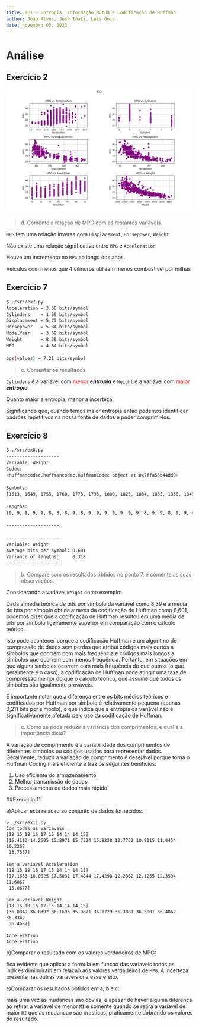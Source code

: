 ```yaml
---
title: TP1 - Entropia, Informação Mútua e Codificação de Huffman
author: João Alves, José Iñaki, Luís Góis
date: novembro 03, 2023
---
```


# Análise

## Exercício 2

![Ex2](../assets/Ex2.png)

> d. Comente a relação de MPG com as restantes variáveis.

`MPG` tem uma relação inversa com `Displacement`, `Horsepower`, `Weight`

Não existe uma relação significativa entre `MPG` e `Acceleration`

Houve um incremento no `MPG` ao longo dos anos.

Veículos com menos que 4 cilindros utilizam menos combustível por milhas

## Exercício 7

```sh
$ ./src/ex7.py
Acceleration = 3.50 bits/symbol
Cylinders    = 1.59 bits/symbol
Displacement = 5.73 bits/symbol
Horsepower   = 5.84 bits/symbol
ModelYear    = 3.69 bits/symbol
Weight       = 8.39 bits/symbol
MPG          = 4.84 bits/symbol

bps(values) = 7.21 bits/symbol
```

> c. Comentar os resultados.


`Cylinders` é a variável com <font color="red">menor</font> __*entropia*__ e
`Weight` é a variável com <font color="red">maior</font> __*entropia*__.

Quanto maior a entropia, menor a incerteza.

Significando que, quando temos maior entropia então podemos identificar padrões repetitivos
na nossa fonte de dados e poder comprimi-los.

## Exercício 8

```sh
$ ./src/ex8.py
--------------------
Variable: Weight
Codec:
<huffmancodec.huffmancodec.HuffmanCodec object at 0x7ffa55b44dd0>

Symbols:
[1613, 1649, 1755, 1760, 1773, 1795, 1800, 1825, 1834, 1835, 1836, 1845, 1850, 1867, 1875, 1915, 1925, 1937, 1940, 1945, 1950, 1955, 1963, 1965, 1968, 1970, 1975, 1978, 1980, 1985, 1990, 1995, 2000, 2003, 2019, 2020, 2025, 2035, 2045, 2046, 2050, 2051, 2065, 2070, 2074, 2075, 2085, 2100, 2108, 2110, 2120, 2123, 2124, 2125, 2126, 2130, 2135, 2144, 2145, 2150, 2155, 2158, 2160, 2164, 2171, 2188, 2189, 2190, 2200, 2202, 2205, 2210, 2215, 2219, 2220, 2223, 2226, 2228, 2230, 2234, 2245, 2246, 2254, 2255, 2264, 2265, 2278, 2279, 2288, 2290, 2295, 2300, 2310, 2320, 2330, 2335, 2350, 2370, 2372, 2375, 2379, 2380, 2385, 2391, 2395, 2401, 2405, 2408, 2420, 2430, 2434, 2451, 2464, 2472, 2489, 2490, 2500, 2506, 2511, 2515, 2525, 2542, 2545, 2556, 2560, 2565, 2572, 2575, 2582, 2585, 2587, 2592, 2595, 2600, 2605, 2615, 2620, 2625, 2634, 2635, 2639, 2640, 2648, 2660, 2665, 2670, 2671, 2672, 2678, 2694, 2700, 2702, 2711, 2720, 2725, 2735, 2740, 2745, 2755, 2774, 2789, 2790, 2795, 2800, 2807, 2815, 2830, 2833, 2835, 2855, 2865, 2868, 2870, 2875, 2890, 2900, 2901, 2904, 2905, 2910, 2914, 2930, 2933, 2945, 2950, 2957, 2962, 2965, 2979, 2984, 2990, 3003, 3012, 3015, 3021, 3035, 3039, 3060, 3070, 3085, 3086, 3090, 3102, 3121, 3139, 3140, 3150, 3155, 3158, 3160, 3169, 3190, 3193, 3205, 3210, 3211, 3221, 3230, 3233, 3245, 3250, 3264, 3265, 3270, 3278, 3282, 3288, 3302, 3329, 3336, 3353, 3360, 3365, 3380, 3381, 3399, 3410, 3415, 3420, 3425, 3430, 3432, 3433, 3436, 3439, 3445, 3449, 3459, 3465, 3504, 3520, 3525, 3530, 3535, 3563, 3570, 3574, 3605, 3609, 3613, 3620, 3630, 3632, 3645, 3651, 3664, 3672, 3693, 3725, 3730, 3735, 3755, 3761, 3777, 3781, 3785, 3820, 3821, 3830, 3840, 3850, 3870, 3880, 3892, 3897, 3900, 3907, 3940, 3955, 3962, 3988, 4034, 4042, 4054, 4055, 4060, 4077, 4080, 4082, 4096, 4098, 4100, 4129, 4135, 4140, 4141, 4142, 4154, 4165, 4166, 4190, 4209, 4215, 4220, 4237, 4257, 4274, 4278, 4294, 4295, 4312, 4325, 4335, 4341, 4354, 4360, 4363, 4376, 4380, 4382, 4385, 4422, 4425, 4440, 4456, 4457, 4464, 4498, 4499, 4502, 4615, 4633, 4638, 4654, 4657, 4668, 4699, 4732, 4735, 4746, 4906, 4951, 4952, 4955, 4997, 5140]

Lengths:
[9, 9, 9, 9, 9, 8, 8, 8, 9, 8, 9, 9, 9, 9, 9, 9, 9, 8, 9, 9, 8, 9, 9, 8, 9, 9, 8, 9, 9, 7, 8, 9, 9, 9, 9, 9, 9, 9, 8, 9, 9, 9, 8, 9, 9, 9, 9, 9, 9, 8, 9, 9, 9, 7, 9, 7, 9, 9, 9, 9, 7, 9, 9, 8, 9, 9, 9, 8, 9, 9, 9, 9, 9, 9, 8, 9, 9, 9, 9, 9, 9, 9, 9, 9, 9, 7, 9, 9, 9, 9, 9, 7, 9, 9, 9, 9, 9, 9, 9, 9, 9, 9, 9, 9, 8, 9, 9, 8, 9, 9, 9, 9, 9, 9, 9, 9, 9, 9, 9, 9, 9, 8, 9, 9, 9, 9, 9, 9, 9, 9, 9, 9, 9, 9, 9, 9, 9, 9, 9, 8, 9, 9, 9, 9, 9, 8, 9, 9, 9, 9, 9, 9, 9, 7, 9, 9, 9, 9, 9, 9, 9, 9, 9, 8, 9, 9, 9, 9, 9, 9, 9, 9, 9, 9, 9, 9, 9, 9, 9, 9, 9, 8, 9, 7, 8, 9, 9, 9, 9, 9, 9, 9, 9, 9, 9, 9, 9, 9, 9, 9, 9, 9, 9, 9, 9, 9, 9, 9, 9, 9, 9, 9, 9, 9, 9, 9, 9, 9, 9, 9, 9, 9, 9, 9, 9, 9, 9, 9, 9, 9, 8, 9, 9, 9, 9, 9, 8, 9, 9, 8, 9, 9, 9, 9, 9, 9, 9, 9, 9, 9, 9, 9, 9, 9, 9, 9, 9, 9, 9, 9, 9, 9, 8, 8, 8, 8, 7, 8, 7, 8, 8, 8, 8, 8, 8, 8, 8, 8, 8, 8, 7, 8, 8, 8, 8, 8, 8, 7, 8, 8, 8, 8, 8, 8, 8, 8, 8, 8, 8, 8, 8, 8, 8, 8, 8, 8, 8, 8, 8, 8, 8, 8, 7, 8, 8, 8, 8, 8, 8, 8, 8, 8, 8, 8, 8, 8, 8, 8, 8, 8, 8, 8, 8, 8, 8, 8, 7, 8, 8, 8, 8, 8, 8, 8, 8, 8, 8, 8, 8, 8, 8, 8, 8, 8, 8, 8]

--------------------

--------------------
Variable: Weight
Average bits per symbol: 8.601
Variance of lengths:     0.318
--------------------
```

> b. Compare com os resultados obtidos no ponto 7,
> e comente as suas observações.

Considerando a variável `Weight` como exemplo:

Dada a média teórica de bits por símbolo da variável como 8,39
e a média de bits por símbolo obtida através da codificação de Huffman como 8,601,
podemos dizer que a codificação de Huffman resultou em uma média de bits por símbolo
ligeiramente superior em comparação com o cálculo teórico.

Isto pode acontecer porque a codificação Huffman é um algoritmo de compressão de dados
sem perdas que atribui códigos mais curtos a símbolos que ocorrem com mais frequência
e códigos mais longos a símbolos que ocorrem com menos frequência.
Portanto, em situações em que alguns símbolos ocorrem com mais frequência do que outros
(o que geralmente é o caso),
a codificação de Huffman pode atingir uma taxa de compressão melhor do que o cálculo teórico,
que assume que todos os símbolos são igualmente prováveis.

É importante notar que a diferença entre os bits médios teóricos
e codificados por Huffman por símbolo é relativamente pequena
(apenas 0,211 bits por símbolo),
o que indica que a entropia da variável não é significativamente afetada
pelo uso da codificação de Huffman.

> c. Como se pode reduzir a variância dos comprimentos,
> e qual é a importância disto?

A variação de comprimento é a variabilidade dos comprimentos de diferentes símbolos
ou códigos usados para representar dados.
Geralmente, reduzir a variação de comprimento é desejável
porque torna o Huffman Coding mais eficiente e traz os seguintes beníficios:

1. Uso eficiente do armazenamento
2. Melhor transmissão de dados
3. Processamento de dados mais rápido

##Exercicio 11

a)Aplicar esta relacao ao conjunto de dados fornecidos.

```shell
> ./src/ex11.py
Com todas as variaveis
[18 15 18 16 17 15 14 14 14 15]
[15.4113 14.2505 15.8971 15.7324 15.8238 10.7762 10.8115 11.0454 10.2267
 13.7537]

Sem a variavel Acceleration
[18 15 18 16 17 15 14 14 14 15]
[17.1633 16.0025 17.5031 17.4844 17.4298 12.2362 12.1255 12.3594 11.6867
 15.0677]

Sem a variavel Weight
[18 15 18 16 17 15 14 14 14 15]
[36.0849 36.0392 36.1695 35.9871 36.1729 36.3881 36.5001 36.4862 36.3342
 36.4687]

Acceleration
Acceleration

```
b)Comparar o resultado com os valores verdadeiros de MPG:


fica evidente que aplicar a formula em funcao das variaveis todos os indices diminuiram em relacao aos valores verdadeiros de `MPG`. A incerteza presente nas outras variaveis cria esse efeito.

e)Comparar os resultados obtidos em a, b e c:

mais uma vez as mudancas sao obvias, e apesar de haver alguma diferenca ao retirar a variavel de menor `MI` e somente quando se retira a variavel de maior `MI` que as mudancao sao drasticas, praticamente dobrando os valores do resultado.


